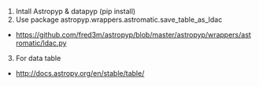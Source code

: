 1. Intall Astropyp & datapyp (pip install)
2. Use package astropyp.wrappers.astromatic.save_table_as_ldac 
- https://github.com/fred3m/astropyp/blob/master/astropyp/wrappers/astromatic/ldac.py
3. For data table 
- http://docs.astropy.org/en/stable/table/
